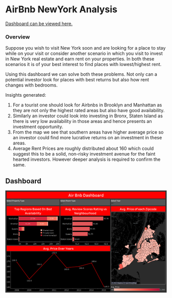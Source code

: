 # AirBnb NewYork Analysis

[Dashboard can be viewed here.](https://public.tableau.com/views/airbnbproject_16620422433420/Dashboard1?:language=en-US&:display_count=n&:origin=viz_share_link) 

### Overview
Suppose you wish to visit New York soon and are looking for a place to stay while on your visit or consider another scenario in which you visit to invest in New York real estate and earn rent on your properties. In both these scenarios it is of your best interest to find places with lowest/highest rent.

Using this dashboard we can solve both these problems. Not only can a potential investor look for places with best returns but also how rent changes with bedrooms.

Insights generated:
1.  For a tourist one should look for Airbnbs in Brooklyn and Manhattan as they are not only the highest rated areas but also have good availability.
2. Similarly an investor could look into investing in Bronx, Staten Island as there is very low availability in those areas and hence presents an investment opportunity.
3. From the map we see that southern areas have higher average price so an investor could find more lucrative returns on an investment in these areas.
4. Average Rent Prices are roughly distributed about 160 which could suggest this to be a solid, non-risky investment avenue for the faint hearted investors. However deeper analysis is required to confirm the same.


## Dashboard

![Dashboard](Dashboard.png)

